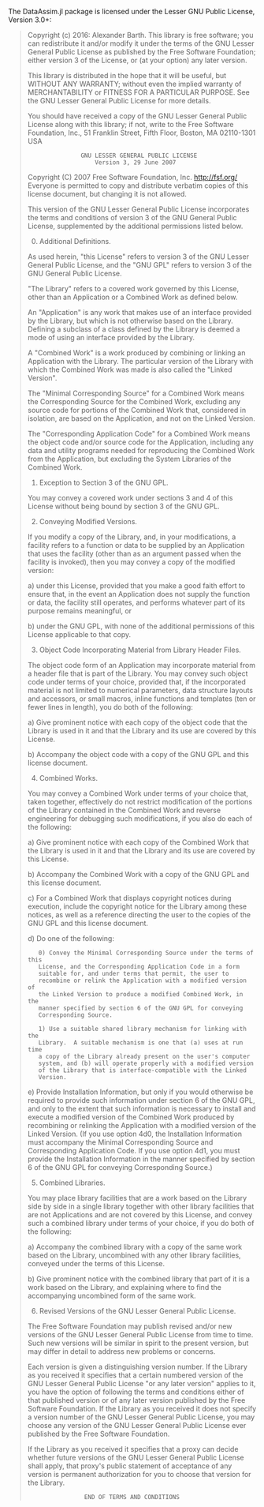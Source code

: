 The DataAssim.jl package is licensed under the Lesser GNU Public License, Version 3.0+:

> Copyright (c) 2016: Alexander Barth.
> This library is free software; you can redistribute it and/or
> modify it under the terms of the GNU Lesser General Public
> License as published by the Free Software Foundation; either
> version 3 of the License, or (at your option) any later version.
> 
> This library is distributed in the hope that it will be useful,
> but WITHOUT ANY WARRANTY; without even the implied warranty of
> MERCHANTABILITY or FITNESS FOR A PARTICULAR PURPOSE.  See the GNU
> Lesser General Public License for more details.
> 
> You should have received a copy of the GNU Lesser General Public
> License along with this library; if not, write to the Free Software
> Foundation, Inc., 51 Franklin Street, Fifth Floor, Boston, MA  02110-1301  USA
> 
>                    GNU LESSER GENERAL PUBLIC LICENSE
>                        Version 3, 29 June 2007
> 
>  Copyright (C) 2007 Free Software Foundation, Inc. <http://fsf.org/>
>  Everyone is permitted to copy and distribute verbatim copies
>  of this license document, but changing it is not allowed.
> 
> 
>   This version of the GNU Lesser General Public License incorporates
> the terms and conditions of version 3 of the GNU General Public
> License, supplemented by the additional permissions listed below.
> 
>   0. Additional Definitions.
> 
>   As used herein, "this License" refers to version 3 of the GNU Lesser
> General Public License, and the "GNU GPL" refers to version 3 of the GNU
> General Public License.
> 
>   "The Library" refers to a covered work governed by this License,
> other than an Application or a Combined Work as defined below.
> 
>   An "Application" is any work that makes use of an interface provided
> by the Library, but which is not otherwise based on the Library.
> Defining a subclass of a class defined by the Library is deemed a mode
> of using an interface provided by the Library.
> 
>   A "Combined Work" is a work produced by combining or linking an
> Application with the Library.  The particular version of the Library
> with which the Combined Work was made is also called the "Linked
> Version".
> 
>   The "Minimal Corresponding Source" for a Combined Work means the
> Corresponding Source for the Combined Work, excluding any source code
> for portions of the Combined Work that, considered in isolation, are
> based on the Application, and not on the Linked Version.
> 
>   The "Corresponding Application Code" for a Combined Work means the
> object code and/or source code for the Application, including any data
> and utility programs needed for reproducing the Combined Work from the
> Application, but excluding the System Libraries of the Combined Work.
> 
>   1. Exception to Section 3 of the GNU GPL.
> 
>   You may convey a covered work under sections 3 and 4 of this License
> without being bound by section 3 of the GNU GPL.
> 
>   2. Conveying Modified Versions.
> 
>   If you modify a copy of the Library, and, in your modifications, a
> facility refers to a function or data to be supplied by an Application
> that uses the facility (other than as an argument passed when the
> facility is invoked), then you may convey a copy of the modified
> version:
> 
>    a) under this License, provided that you make a good faith effort to
>    ensure that, in the event an Application does not supply the
>    function or data, the facility still operates, and performs
>    whatever part of its purpose remains meaningful, or
> 
>    b) under the GNU GPL, with none of the additional permissions of
>    this License applicable to that copy.
> 
>   3. Object Code Incorporating Material from Library Header Files.
> 
>   The object code form of an Application may incorporate material from
> a header file that is part of the Library.  You may convey such object
> code under terms of your choice, provided that, if the incorporated
> material is not limited to numerical parameters, data structure
> layouts and accessors, or small macros, inline functions and templates
> (ten or fewer lines in length), you do both of the following:
> 
>    a) Give prominent notice with each copy of the object code that the
>    Library is used in it and that the Library and its use are
>    covered by this License.
> 
>    b) Accompany the object code with a copy of the GNU GPL and this license
>    document.
> 
>   4. Combined Works.
> 
>   You may convey a Combined Work under terms of your choice that,
> taken together, effectively do not restrict modification of the
> portions of the Library contained in the Combined Work and reverse
> engineering for debugging such modifications, if you also do each of
> the following:
> 
>    a) Give prominent notice with each copy of the Combined Work that
>    the Library is used in it and that the Library and its use are
>    covered by this License.
> 
>    b) Accompany the Combined Work with a copy of the GNU GPL and this license
>    document.
> 
>    c) For a Combined Work that displays copyright notices during
>    execution, include the copyright notice for the Library among
>    these notices, as well as a reference directing the user to the
>    copies of the GNU GPL and this license document.
> 
>    d) Do one of the following:
> 
>        0) Convey the Minimal Corresponding Source under the terms of this
>        License, and the Corresponding Application Code in a form
>        suitable for, and under terms that permit, the user to
>        recombine or relink the Application with a modified version of
>        the Linked Version to produce a modified Combined Work, in the
>        manner specified by section 6 of the GNU GPL for conveying
>        Corresponding Source.
> 
>        1) Use a suitable shared library mechanism for linking with the
>        Library.  A suitable mechanism is one that (a) uses at run time
>        a copy of the Library already present on the user's computer
>        system, and (b) will operate properly with a modified version
>        of the Library that is interface-compatible with the Linked
>        Version.
> 
>    e) Provide Installation Information, but only if you would otherwise
>    be required to provide such information under section 6 of the
>    GNU GPL, and only to the extent that such information is
>    necessary to install and execute a modified version of the
>    Combined Work produced by recombining or relinking the
>    Application with a modified version of the Linked Version. (If
>    you use option 4d0, the Installation Information must accompany
>    the Minimal Corresponding Source and Corresponding Application
>    Code. If you use option 4d1, you must provide the Installation
>    Information in the manner specified by section 6 of the GNU GPL
>    for conveying Corresponding Source.)
> 
>   5. Combined Libraries.
> 
>   You may place library facilities that are a work based on the
> Library side by side in a single library together with other library
> facilities that are not Applications and are not covered by this
> License, and convey such a combined library under terms of your
> choice, if you do both of the following:
> 
>    a) Accompany the combined library with a copy of the same work based
>    on the Library, uncombined with any other library facilities,
>    conveyed under the terms of this License.
> 
>    b) Give prominent notice with the combined library that part of it
>    is a work based on the Library, and explaining where to find the
>    accompanying uncombined form of the same work.
> 
>   6. Revised Versions of the GNU Lesser General Public License.
> 
>   The Free Software Foundation may publish revised and/or new versions
> of the GNU Lesser General Public License from time to time. Such new
> versions will be similar in spirit to the present version, but may
> differ in detail to address new problems or concerns.
> 
>   Each version is given a distinguishing version number. If the
> Library as you received it specifies that a certain numbered version
> of the GNU Lesser General Public License "or any later version"
> applies to it, you have the option of following the terms and
> conditions either of that published version or of any later version
> published by the Free Software Foundation. If the Library as you
> received it does not specify a version number of the GNU Lesser
> General Public License, you may choose any version of the GNU Lesser
> General Public License ever published by the Free Software Foundation.
> 
>   If the Library as you received it specifies that a proxy can decide
> whether future versions of the GNU Lesser General Public License shall
> apply, that proxy's public statement of acceptance of any version is
> permanent authorization for you to choose that version for the
> Library.
> 
>                     END OF TERMS AND CONDITIONS
> 
